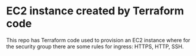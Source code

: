 # EC2 instance created by Terraform code
This repo has Terraform code used to provision an EC2 instance where for the security group there are some rules for ingress: HTTPS, HTTP, SSH.
